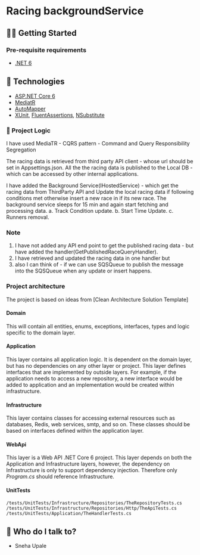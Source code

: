 # Racing backgroundService

## 👋🏼 Getting Started

### Pre-requisite requirements

- [.NET 6](https://dotnet.microsoft.com/download/dotnet/6.0)


## 🔨 Technologies

- [ASP.NET Core 6](https://docs.microsoft.com/en-us/aspnet/core/introduction-to-aspnet-core?view=aspnetcore-6.0)
- [MediatR](https://github.com/jbogard/MediatR)
- [AutoMapper](https://automapper.org/)
- [XUnit](https://xunit.net/), [FluentAssertions](https://fluentassertions.com/), [NSubstitute](https://nsubstitute.github.io/)

### 🚧 Project Logic
I have used MediaTR - CQRS pattern - Command and Query Responsibility Segregation

The racing data is retrieved from third party API client - whose url should be set in Appsettings.json. 
All the the racing data is published to the Local DB - which can be accessed by other internal applications. 

I have added the Background Service(IHostedService) - which get the racing data from ThirdParty API 
and Update the local racing data if following conditions met otherwise insert a new race in if its new race.
The background service sleeps for 15 min and again start fetching and processing data.
   a. Track Condition update.
   b. Start Time Update.
   c. Runners removal.

### Note 
1. I have not added any API end point to get the published racing data - but have added the handler(GetPublishedRaceQueryHandler).
2. I have retrieved and updated the racing data in one handler but 
3. also I can think of - if we can use SQSQueue to publish the message into the SQSQueue when any update or insert happens.
  

### Project architecture

The project is based on ideas from [Clean Architecture Solution Template]

#### Domain

This will contain all entities, enums, exceptions, interfaces, types and logic specific to the domain layer.

#### Application

This layer contains all application logic. It is dependent on the domain layer, but has no dependencies on any other layer or project. This layer defines interfaces that are implemented by outside layers. For example, if the application needs to access a new repository, a new interface would be added to application and an implementation would be created within infrastructure.

#### Infrastructure

This layer contains classes for accessing external resources such as databases, Redis, web services, smtp, and so on. These classes should be based on interfaces defined within the application layer.

#### WebApi

This layer is a Web API .NET Core 6 project. This layer depends on both the Application and Infrastructure layers, however, the dependency on Infrastructure is only to support dependency injection. Therefore only _Program.cs_ should reference Infrastructure.

#### UnitTests

```
/tests/UnitTests/Infrastructure/Repositories/TheRepositoryTests.cs
/tests/UnitTests/Infrastructure/Repositories/Http/TheApiTests.cs
/tests/UnitTests/Application/TheHandlerTests.cs
```

## 💁 Who do I talk to?

- Sneha Upale